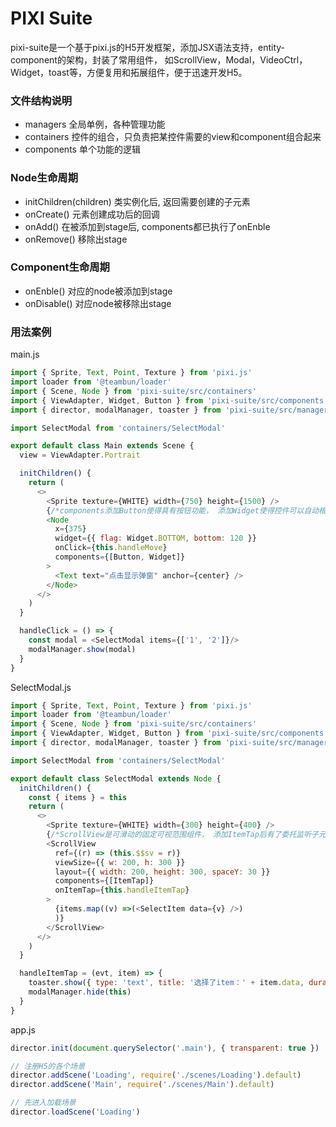 # PIXI Suite
pixi-suite是一个基于pixi.js的H5开发框架，添加JSX语法支持，entity-component的架构，封装了常用组件，
如ScrollView，Modal，VideoCtrl，Widget，toast等，方便复用和拓展组件，便于迅速开发H5。

### 文件结构说明
- managers
  全局单例，各种管理功能
- containers
  控件的组合，只负责把某控件需要的view和component组合起来
- components
  单个功能的逻辑

### Node生命周期
- initChildren(children)
  类实例化后, 返回需要创建的子元素
- onCreate()
  元素创建成功后的回调
- onAdd()
  在被添加到stage后, components都已执行了onEnble
- onRemove()
  移除出stage

### Component生命周期
- onEnble()
  对应的node被添加到stage
- onDisable()
  对应node被移除出stage

### 用法案例

main.js
```javascript
import { Sprite, Text, Point, Texture } from 'pixi.js'
import loader from '@teambun/loader'
import { Scene, Node } from 'pixi-suite/src/containers'
import { ViewAdapter, Widget, Button } from 'pixi-suite/src/components'
import { director, modalManager, toaster } from 'pixi-suite/src/managers'

import SelectModal from 'containers/SelectModal'

export default class Main extends Scene {
  view = ViewAdapter.Portrait

  initChildren() {
    return (
      <>
        <Sprite texture={WHITE} width={750} height={1500} />
        {/*components添加Button使得具有按钮功能， 添加Widget使得控件可以自动根据屏幕定位*/}
        <Node
          x={375}
          widget={{ flag: Widget.BOTTOM, bottom: 120 }}
          onClick={this.handleMove}
          components={[Button, Widget]}
        >
          <Text text="点击显示弹窗" anchor={center} />
        </Node>
      </>
    )
  }

  handleClick = () => {
    const modal = <SelectModal items={['1', '2']}/>
    modalManager.show(modal)
  }
}

```

SelectModal.js
```javascript
import { Sprite, Text, Point, Texture } from 'pixi.js'
import loader from '@teambun/loader'
import { Scene, Node } from 'pixi-suite/src/containers'
import { ViewAdapter, Widget, Button } from 'pixi-suite/src/components'
import { director, modalManager, toaster } from 'pixi-suite/src/managers'

import SelectModal from 'containers/SelectModal'

export default class SelectModal extends Node {
  initChildren() {
    const { items } = this
    return (
      <>
        <Sprite texture={WHITE} width={300} height={400} />
        {/*ScrollView是可滑动的固定可视范围组件， 添加ItemTap后有了委托监听子元素点击事件的功能*/}
        <ScrollView
          ref={(r) => (this.$$sv = r)}
          viewSize={{ w: 200, h: 300 }}
          layout={{ width: 200, height: 300, spaceY: 30 }}
          components={[ItemTap]}
          onItemTap={this.handleItemTap}
        >
          {items.map((v) =>(<SelectItem data={v} />)
          )}
        </ScrollView>
      </>
    )
  }

  handleItemTap = (evt, item) => {
    toaster.show({ type: 'text', title: '选择了item：' + item.data, duration: 3000 })
    modalManager.hide(this)
  }
}

```

app.js
```javascript
director.init(document.querySelector('.main'), { transparent: true })

// 注册H5的各个场景
director.addScene('Loading', require('./scenes/Loading').default)
director.addScene('Main', require('./scenes/Main').default)

// 先进入加载场景
director.loadScene('Loading')
```


